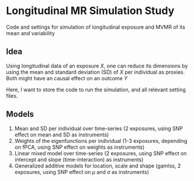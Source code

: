 # Longitudinal MR Simulation Study

Code and settings for simulation of longitudinal exposure and MVMR of its mean and variability

## Idea

Using longitudinal data of an exposure *X*, one can reduce its dimensions by using the mean and standard deviation (SD) of *X* per individual as proxies. Both might have an causal effect on an outcome *Y*

Here, I want to store the code to run the simulation, and all relevant setting files.

## Models

1) Mean and SD per individual over time-series (2 exposures, using SNP effect on mean and SD as instruments)
2) Weights of the eigenfunctions per individual (1-3 exposures, depending on fPCA, using SNP effect on weights as instruments)
3) Linear mixed model over time-series (2 exposures, using SNP effect on intercept and slope (time-interaction) as instruments)
4) Generalized additive models for location, scale and shape (gamlss, 2 exposures, using SNP effect on $\mu$ and $\sigma$ as instruments)
